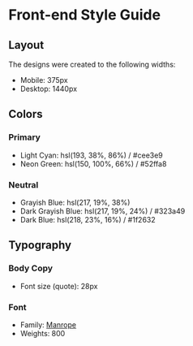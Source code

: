 # Front-end Style Guide

## Layout

The designs were created to the following widths:

- Mobile: 375px
- Desktop: 1440px

## Colors

### Primary

- Light Cyan: hsl(193, 38%, 86%) / #cee3e9
- Neon Green: hsl(150, 100%, 66%) / #52ffa8

### Neutral

- Grayish Blue: hsl(217, 19%, 38%)
- Dark Grayish Blue: hsl(217, 19%, 24%) / #323a49
- Dark Blue: hsl(218, 23%, 16%) / #1f2632

## Typography

### Body Copy

- Font size (quote): 28px

### Font

- Family: [Manrope](https://fonts.google.com/specimen/Manrope)
- Weights: 800
